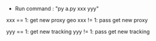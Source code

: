 - Run
command : "py a.py xxx yyy"

xxx == 1: get new proxy geo
xxx != 1: pass get new proxy

yyy == 1: get new tracking
yyy != 1: pass get new tracking